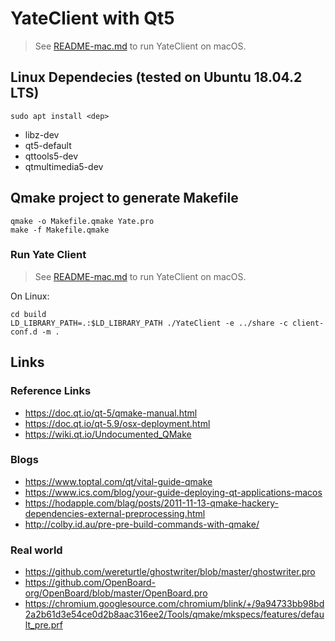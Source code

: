 # YateClient with Qt5

> See [README-mac.md](README-mac.md) to run YateClient on macOS.

## Linux Dependecies (tested on Ubuntu 18.04.2 LTS)

`sudo apt install <dep>`
- libz-dev
- qt5-default
- qttools5-dev
- qtmultimedia5-dev

## Qmake project to generate Makefile

```
qmake -o Makefile.qmake Yate.pro
make -f Makefile.qmake
```

### Run Yate Client

> See [README-mac.md](README-mac.md) to run YateClient on macOS.

On Linux:
```
cd build
LD_LIBRARY_PATH=.:$LD_LIBRARY_PATH ./YateClient -e ../share -c client-conf.d -m .
```

## Links

### Reference Links

- https://doc.qt.io/qt-5/qmake-manual.html
- https://doc.qt.io/qt-5.9/osx-deployment.html
- https://wiki.qt.io/Undocumented_QMake

### Blogs

- https://www.toptal.com/qt/vital-guide-qmake
- https://www.ics.com/blog/your-guide-deploying-qt-applications-macos
- https://hodapple.com/blag/posts/2011-11-13-qmake-hackery-dependencies-external-preprocessing.html
- http://colby.id.au/pre-pre-build-commands-with-qmake/

### Real world

- https://github.com/wereturtle/ghostwriter/blob/master/ghostwriter.pro
- https://github.com/OpenBoard-org/OpenBoard/blob/master/OpenBoard.pro
- https://chromium.googlesource.com/chromium/blink/+/9a94733bb98bd2a2b61d3e54ce0d2b8aac316ee2/Tools/qmake/mkspecs/features/default_pre.prf